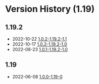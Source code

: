 # Version History (1.19)

## 1.19.2

- 2022-10-22 [1.0.2-1.19.2-1.1](1.0.2-1.19.2-1.1.md)
- 2022-10-17 [1.0.2-1.19.2-1.0](1.0.2-1.19.2-1.0.md)
- 2022-08-23 [1.0.1-1.19.2-1.0](1.0.1-1.19.2-1.0.md)


## 1.19

- 2022-06-08 [1.0.0-1.19-0](1.0.0-1.19-0.md)